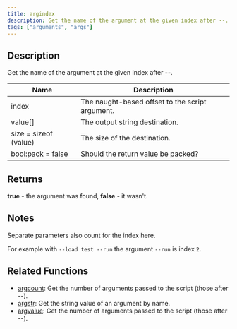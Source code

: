 ```yaml
---
title: argindex
description: Get the name of the argument at the given index after --.
tags: ["arguments", "args"]
---
```


## Description

Get the name of the argument at the given index after **--**.

| Name                  | Description                                     |
| --------------------- | ----------------------------------------------- |
| index                 | The naught-based offset to the script argument. |
| value[]               | The output string destination.                  |
| size = sizeof (value) | The size of the destination.                    |
| bool:pack = false     | Should the return value be packed?              |

## Returns

**true** - the argument was found, **false** - it wasn't.

## Notes

Separate parameters also count for the index here.

For example with `--load test --run` the argument `--run` is index `2`.

## Related Functions

- [argcount](argcount): Get the number of arguments passed to the script (those after --).
- [argstr](argstr): Get the string value of an argument by name.
- [argvalue](argvalue): Get the number of arguments passed to the script (those after --).
